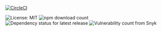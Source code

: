 [![CircleCI](https://circleci.com/gh/kdydesign/nuxt-moment-module.svg?style=svg)](https://circleci.com/gh/kdydesign/nuxt-moment-module)


![License: MIT](https://img.shields.io/npm/l/nuxt-compress.svg?style=for-the-badge)
![npm download count](https://img.shields.io/npm/dt/nuxt-compress.svg?style=for-the-badge)
![Dependency status for latest release](https://img.shields.io/librariesio/release/npm/nuxt-compress.svg?style=for-the-badge)
![Vulnerability count from Snyk](https://img.shields.io/snyk/vulnerabilities/npm/nuxt-compress.svg?style=for-the-badge)
